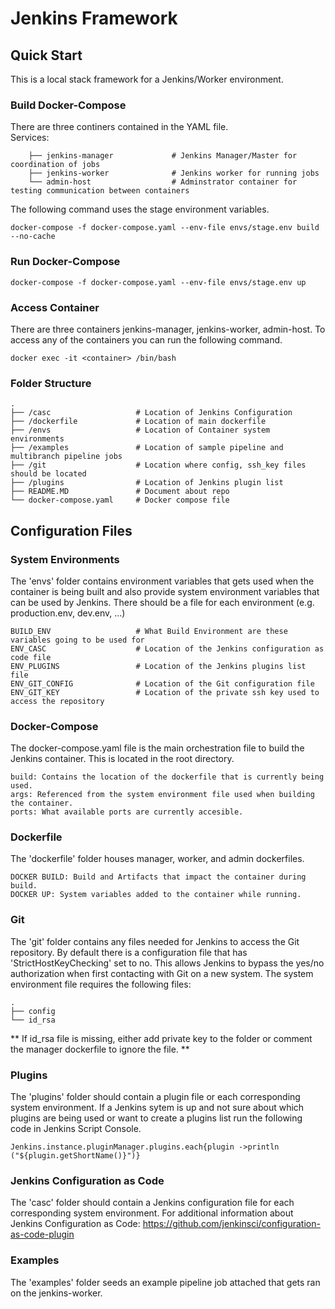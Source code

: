 # Jenkins Framework

## Quick Start
This is a local stack framework for a Jenkins/Worker environment. 

### Build Docker-Compose
There are three continers contained in the YAML file.<br/> 
Services:
```
    ├── jenkins-manager             # Jenkins Manager/Master for coordination of jobs
    ├── jenkins-worker              # Jenkins worker for running jobs
    └── admin-host                  # Adminstrator container for testing communication between containers
```
The following command uses the stage environment variables.

```
docker-compose -f docker-compose.yaml --env-file envs/stage.env build --no-cache
```

### Run Docker-Compose
```
docker-compose -f docker-compose.yaml --env-file envs/stage.env up
```

### Access Container
There are three containers jenkins-manager, jenkins-worker, admin-host. To access any of the containers you can run the following command.
```
docker exec -it <container> /bin/bash
```

### Folder Structure
```
.
├── /casc                   # Location of Jenkins Configuration
├── /dockerfile             # Location of main dockerfile
├── /envs                   # Location of Container system environments
├── /examples               # Location of sample pipeline and multibranch pipeline jobs
├── /git                    # Location where config, ssh_key files should be located
├── /plugins                # Location of Jenkins plugin list
├── README.MD               # Document about repo
└── docker-compose.yaml     # Docker compose file
```

## Configuration Files

### System Environments
The 'envs' folder contains environment variables that gets used when the container is being built and also provide system environment variables that can be used by Jenkins. There should be a file for each environment (e.g. production.env, dev.env, ...)
```
BUILD_ENV                   # What Build Environment are these variables going to be used for
ENV_CASC                    # Location of the Jenkins configuration as code file
ENV_PLUGINS                 # Location of the Jenkins plugins list file
ENV_GIT_CONFIG              # Location of the Git configuration file
ENV_GIT_KEY                 # Location of the private ssh key used to access the repository
```
### Docker-Compose
The docker-compose.yaml file is the main orchestration file to build the Jenkins container. This is located in the root directory.
```
build: Contains the location of the dockerfile that is currently being used.
args: Referenced from the system environment file used when building the container.
ports: What available ports are currently accesible.
```
### Dockerfile
The 'dockerfile' folder houses manager, worker, and admin dockerfiles.

```
DOCKER BUILD: Build and Artifacts that impact the container during build.
DOCKER UP: System variables added to the container while running.
```
### Git
The 'git' folder contains any files needed for Jenkins to access the Git repository. By default there is a configuration file that has 'StrictHostKeyChecking' set to no. This allows Jenkins to bypass the yes/no authorization when first contacting with Git on a new system. The system environment file requires the following files:
```
.
├── config
└── id_rsa
```
** If id_rsa file is missing, either add private key to the folder or comment the manager dockerfile to ignore the file. **
### Plugins
The 'plugins' folder should contain a plugin file or each corresponding system environment. If a Jenkins sytem is up and not sure about which plugins are being used or want to create a plugins list run the following code in Jenkins Script Console.
```
Jenkins.instance.pluginManager.plugins.each{plugin ->println ("${plugin.getShortName()}")}
```
### Jenkins Configuration as Code
The 'casc' folder should contain a Jenkins configuration file for each corresponding system environment. 
For additional information about Jenkins Configuration as Code: https://github.com/jenkinsci/configuration-as-code-plugin

### Examples
The 'examples' folder seeds an example pipeline job attached that gets ran on the jenkins-worker.